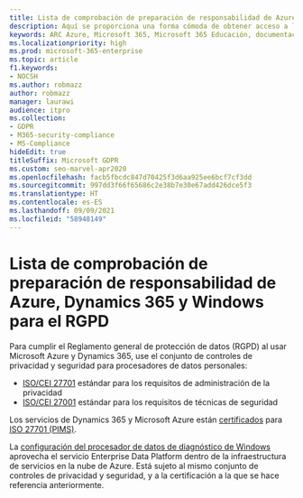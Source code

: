 ```yaml
---
title: Lista de comprobación de preparación de responsabilidad de Azure, Dynamics 365 y Windows para el RGPD
description: Aquí se proporciona una forma cómoda de obtener acceso a la información que puede que sea necesaria para cumplir con el RGPD al usar Microsoft Azure.
keywords: ARC Azure, Microsoft 365, Microsoft 365 Educación, documentación de Microsoft 365, RGPD
ms.localizationpriority: high
ms.prod: microsoft-365-enterprise
ms.topic: article
f1.keywords:
- NOCSH
ms.author: robmazz
author: robmazz
manager: laurawi
audience: itpro
ms.collection:
- GDPR
- M365-security-compliance
- MS-Compliance
hideEdit: true
titleSuffix: Microsoft GDPR
ms.custom: seo-marvel-apr2020
ms.openlocfilehash: facb5fbcdc847d70425f3d6aa925ee6bcf7cf3dd
ms.sourcegitcommit: 997dd3f66f65686c2e38b7e30e67add426dce5f3
ms.translationtype: HT
ms.contentlocale: es-ES
ms.lasthandoff: 09/09/2021
ms.locfileid: "58948149"
---
```

# <a name="azure-dynamics-365-and-windows-accountability-readiness-checklist-for-the-gdpr"></a>Lista de comprobación de preparación de responsabilidad de Azure, Dynamics 365 y Windows para el RGPD

Para cumplir el Reglamento general de protección de datos (RGPD) al usar Microsoft Azure y Dynamics 365, use el conjunto de controles de privacidad y seguridad para procesadores de datos personales:

- [ISO/CEI 27701](https://www.iso.org/standard/71670.html) estándar para los requisitos de administración de la privacidad
- [ISO/CEI 27001](https://www.iso.org/standard/54534.html) estándar para los requisitos de técnicas de seguridad

Los servicios de Dynamics 365 y Microsoft Azure están [certificados](https://servicetrust.microsoft.com/ViewPage/MSComplianceGuideV3?command=Download&downloadType=Document&downloadId=00af6c3e-7f3e-4e0d-8b0e-79f45ef2cef1&tab=7027ead0-3d6b-11e9-b9e1-290b1eb4cdeb&docTab=7027ead0-3d6b-11e9-b9e1-290b1eb4cdeb_ISO_Reports) para [ISO 27701 (PIMS)](offering-iso-27701.md).

La [configuración del procesador de datos de diagnóstico de Windows](/windows/privacy/configure-windows-diagnostic-data-in-your-organization) aprovecha el servicio Enterprise Data Platform dentro de la infraestructura de servicios en la nube de Azure.  Está sujeto al mismo conjunto de controles de privacidad y seguridad, y a la certificación a la que se hace referencia anteriormente.
